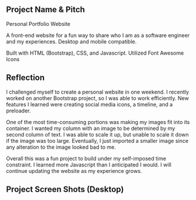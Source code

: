 ## Project Name & Pitch

Personal Portfolio Website

A front-end website for a fun way to share who I am as a software engineer and my experiences. Desktop and mobile compatible.

Built with HTML (Bootstrap), CSS, and Javascript. Utilized Font Awesome Icons

## Reflection

I challenged myself to create a personal website in one weekend. I recently worked on another Bootstrap project, so I was able to work efficiently. New features I learned were creating social media icons, a timeline, and a preloader.

One of the most time-consuming portions was making my images fit into its container. I wanted my column with an image to be determined by my second column of text. I was able to scale it up, but unable to scale it down if the image was too large. Eventually, I just imported a smaller image since any alteration to the image looked bad to me.
 
Overall this was a fun project to build under my self-imposed time constraint. I learned more Javascript than I anticipated I would. I will continue updating the website as my experience grows.

## Project Screen Shots (Desktop)
